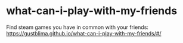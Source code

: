 # what-can-i-play-with-my-friends
Find steam games you have in common with your friends:
https://gustblima.github.io/what-can-i-play-with-my-friends/#/